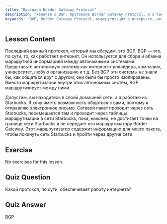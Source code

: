 ```yaml
---
title: "Протокол Border Gateway Protocol"
description: "Узнайте о BGP, протоколе Border Gateway Protocol, и о том, как он обеспечивает маршрутизацию в интернете между автономными системами. Изучите основы BGP для начинающих."
keywords: "BGP, Border Gateway Protocol, маршрутизация в интернете, автономные системы, сетевые технологии Linux, учебник по BGP, сетевые протоколы, руководство для начинающих"
---
```


## Lesson Content

Последний важный протокол, который мы обсудим, это BGP. BGP — это, по сути, то, как работает интернет. Он используется для сбора и обмена маршрутной информацией между автономными системами. Представьте автономную систему как интернет-провайдера, компанию, университет, любую организацию и т.д. Без BGP эти системы не знали бы, как общаться друг с другом; они были бы просто изолированы. Вместо маршрутизации внутри этих автономных систем, BGP маршрутизирует между ними.

Допустим, вы находитесь в своей домашней сети, а я работаю из Starbucks. Я хочу иметь возможность общаться с вами, поэтому я отправляю электронное письмо. Сетевой пакет проходит через сеть Starbucks, перемещается там и проходит через таблицы маршрутизации в сети Starbucks, пока, наконец, не достигает точки на границе сети Starbucks и не передает его маршрутизатору Border Gateway. Этот маршрутизатор содержит информацию для моего пакета, чтобы покинуть сеть Starbucks и пройти через другие сети.

## Exercise

No exercises for this lesson.

## Quiz Question

Какой протокол, по сути, обеспечивает работу интернета?

## Quiz Answer

BGP
